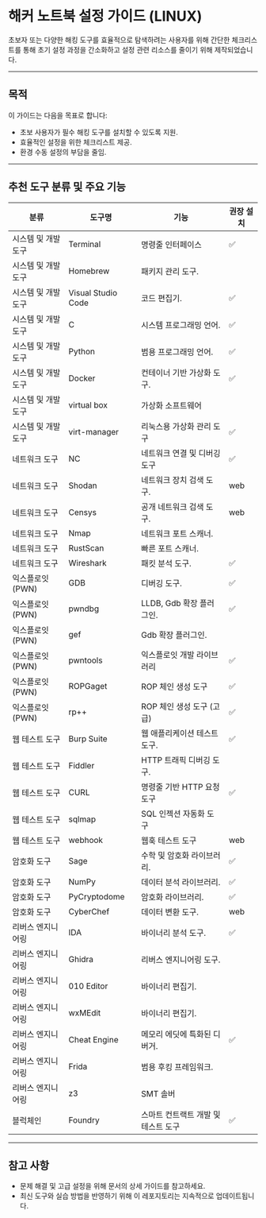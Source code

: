 # 해커 노트북 설정 가이드 (LINUX)

초보자 또는 다양한 해킹 도구를 효율적으로 탐색하려는 사용자를 위해 간단한 체크리스트를 통해 초기 설정 과정을 간소화하고 설정 관련 리소스를 줄이기 위해 제작되었습니다.

---

## 목적
이 가이드는 다음을 목표로 합니다:
- 초보 사용자가 필수 해킹 도구를 설치할 수 있도록 지원.
- 효율적인 설정을 위한 체크리스트 제공.
- 환경 수동 설정의 부담을 줄임.

---

## 추천 도구 분류 및 주요 기능

| 분류               | 도구명            | 기능                              |권장 설치|
|--------------------|------------------|----------------------------|---------------------
| 시스템 및 개발 도구    | Terminal            | 명령줄 인터페이스             | ✅
| 시스템 및 개발 도구    | Homebrew         | 패키지 관리 도구.               |
| 시스템 및 개발 도구    | Visual Studio Code | 코드 편집기.                 | ✅
| 시스템 및 개발 도구    | C                | 시스템 프로그래밍 언어.           | ✅
| 시스템 및 개발 도구    | Python           | 범용 프로그래밍 언어.            | ✅
| 시스템 및 개발 도구    | Docker           | 컨테이너 기반 가상화 도구.        | ✅
| 시스템 및 개발 도구    | virtual box      | 	가상화 소프트웨어             | 
| 시스템 및 개발 도구    | virt-manager     | 	리눅스용 가상화 관리 도구       | ✅
| 네트워크 도구         | NC               | 	네트워크 연결 및 디버깅 도구     | ✅
| 네트워크 도구         | Shodan           | 네트워크 장치 검색 도구.         | web 
| 네트워크 도구         | Censys           | 공개 네트워크 검색 도구.         | web
| 네트워크 도구         | Nmap             | 네트워크 포트 스캐너.            | 
| 네트워크 도구         | RustScan         | 빠른 포트 스캐너.              | 
| 네트워크 도구         | Wireshark        | 패킷 분석 도구.                | ✅
| 익스플로잇(PWN)      | GDB              | 디버깅 도구.                   | ✅
| 익스플로잇(PWN)     | pwndbg            | LLDB, Gdb 확장 플러그인.       | ✅
| 익스플로잇(PWN)     | gef               | Gdb 확장 플러그인.              | 
| 익스플로잇(PWN)     | pwntools          |익스플로잇 개발 라이브러리	      |✅
| 익스플로잇(PWN)     | ROPGaget          |	ROP 체인 생성 도구           |  ✅
| 익스플로잇(PWN)     | rp++              |ROP 체인 생성 도구 (고급)         |✅
| 웹 테스트 도구      | Burp Suite       | 웹 애플리케이션 테스트 도구.        | ✅
| 웹 테스트 도구      | Fiddler          | HTTP 트래픽 디버깅 도구.          | 
| 웹 테스트 도구      | CURL             | 명령줄 기반 HTTP 요청 도구        | ✅
| 웹 테스트 도구      | sqlmap           | 	SQL 인젝션 자동화 도구          |                 
| 웹 테스트 도구      | webhook          | 	웹훅 테스트 도구               | web
| 암호화 도구         | Sage             | 수학 및 암호화 라이브러리.        | ✅
| 암호화 도구         | NumPy            | 데이터 분석 라이브러리.           | ✅
| 암호화 도구         | PyCryptodome     | 암호화 라이브러리.               | ✅
| 암호화 도구         | CyberChef        | 데이터 변환 도구.               | web
| 리버스 엔지니어링    | IDA              | 바이너리 분석 도구.                | ✅
| 리버스 엔지니어링    | Ghidra           | 리버스 엔지니어링 도구.             | 
| 리버스 엔지니어링    | 010 Editor       | 바이너리 편집기.                  | 
| 리버스 엔지니어링    | wxMEdit          | 바이너리 편집기.                  | 
| 리버스 엔지니어링    | Cheat Engine     | 메모리 에딧에 특화된 디버거.         | ✅
| 리버스 엔지니어링    | Frida            | 범용 후킹 프레임워크.               | 
| 리버스 엔지니어링    | z3               | SMT 솔버	                         | 
| 블럭체인            | Foundry | 스마트 컨트랙트 개발 및 테스트 도구              | ✅
---

## 참고 사항
- 문제 해결 및 고급 설정을 위해 문서의 상세 가이드를 참고하세요.
- 최신 도구와 실습 방법을 반영하기 위해 이 레포지토리는 지속적으로 업데이트됩니다.
